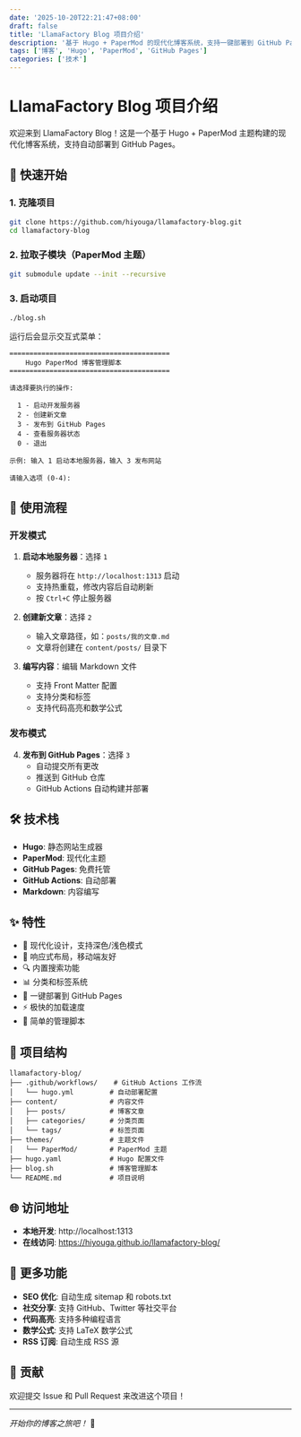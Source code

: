 ```yaml
---
date: '2025-10-20T22:21:47+08:00'
draft: false
title: 'LlamaFactory Blog 项目介绍'
description: '基于 Hugo + PaperMod 的现代化博客系统，支持一键部署到 GitHub Pages'
tags: ['博客', 'Hugo', 'PaperMod', 'GitHub Pages']
categories: ['技术']
---
```


# LlamaFactory Blog 项目介绍

欢迎来到 LlamaFactory Blog！这是一个基于 Hugo + PaperMod 主题构建的现代化博客系统，支持自动部署到 GitHub Pages。

## 🚀 快速开始

### 1. 克隆项目

```bash
git clone https://github.com/hiyouga/llamafactory-blog.git
cd llamafactory-blog
```

### 2. 拉取子模块（PaperMod 主题）

```bash
git submodule update --init --recursive
```

### 3. 启动项目

```bash
./blog.sh
```

运行后会显示交互式菜单：

```
========================================
    Hugo PaperMod 博客管理脚本
========================================

请选择要执行的操作:

  1 - 启动开发服务器
  2 - 创建新文章
  3 - 发布到 GitHub Pages
  4 - 查看服务器状态
  0 - 退出

示例: 输入 1 启动本地服务器，输入 3 发布网站

请输入选项 (0-4):
```

## 📝 使用流程

### 开发模式

1. **启动本地服务器**：选择 `1`
   - 服务器将在 `http://localhost:1313` 启动
   - 支持热重载，修改内容后自动刷新
   - 按 `Ctrl+C` 停止服务器

2. **创建新文章**：选择 `2`
   - 输入文章路径，如：`posts/我的文章.md`
   - 文章将创建在 `content/posts/` 目录下

3. **编写内容**：编辑 Markdown 文件
   - 支持 Front Matter 配置
   - 支持分类和标签
   - 支持代码高亮和数学公式

### 发布模式

4. **发布到 GitHub Pages**：选择 `3`
   - 自动提交所有更改
   - 推送到 GitHub 仓库
   - GitHub Actions 自动构建并部署


## 🛠️ 技术栈

- **Hugo**: 静态网站生成器
- **PaperMod**: 现代化主题
- **GitHub Pages**: 免费托管
- **GitHub Actions**: 自动部署
- **Markdown**: 内容编写

## ✨ 特性

- 🎨 现代化设计，支持深色/浅色模式
- 📱 响应式布局，移动端友好
- 🔍 内置搜索功能
- 📊 分类和标签系统
- 🚀 一键部署到 GitHub Pages
- ⚡ 极快的加载速度
- 🔧 简单的管理脚本

## 📁 项目结构

```
llamafactory-blog/
├── .github/workflows/    # GitHub Actions 工作流
│   └── hugo.yml         # 自动部署配置
├── content/             # 内容文件
│   ├── posts/           # 博客文章
│   ├── categories/      # 分类页面
│   └── tags/            # 标签页面
├── themes/              # 主题文件
│   └── PaperMod/        # PaperMod 主题
├── hugo.yaml            # Hugo 配置文件
├── blog.sh              # 博客管理脚本
└── README.md            # 项目说明
```

## 🌐 访问地址

- **本地开发**: http://localhost:1313
- **在线访问**: https://hiyouga.github.io/llamafactory-blog/

## 📖 更多功能

- **SEO 优化**: 自动生成 sitemap 和 robots.txt
- **社交分享**: 支持 GitHub、Twitter 等社交平台
- **代码高亮**: 支持多种编程语言
- **数学公式**: 支持 LaTeX 数学公式
- **RSS 订阅**: 自动生成 RSS 源

## 🤝 贡献

欢迎提交 Issue 和 Pull Request 来改进这个项目！

---

*开始你的博客之旅吧！* 🎉
